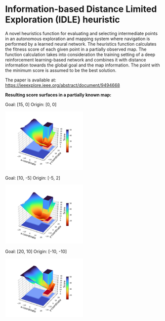 # Information-based Distance Limited Exploration (IDLE) heuristic

A novel heuristics function for evaluating and selecting intermediate points in an autonomous exploration and mapping system where navigation is performed by a learned neural network. The heuristics function calculates the fitness score of each given point in a partially observed map. The function calculation takes into consideration the training setting of a deep reinforcement learning-based network and combines it with distance information towards the global goal and the map information. The point with the minimum score is assumed to be the best solution.

The paper is available at:
https://ieeexplore.ieee.org/abstract/document/9494668

**Resulting score surfaces in a partially known map:**

Goal: [15, 0]  Origin: [0, 0]
<p align="left">
    <img width=50% src="https://github.com/reiniscimurs/IDLE-heuristic/blob/main/IDLE_score.png">
</p>

Goal: [10, -5]  Origin: [-5, 2]
<p align="left">
    <img width=50% src="https://github.com/reiniscimurs/IDLE-heuristic/blob/main/IDLE_score2.png">
</p>

Goal: [20, 10]  Origin: [-10, -10]
<p align="left">
    <img width=50% src="https://github.com/reiniscimurs/IDLE-heuristic/blob/main/IDLE_score3.png">
</p>
